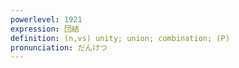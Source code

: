 ```yaml
---
powerlevel: 1921
expression: 団結
definition: (n,vs) unity; union; combination; (P)
pronunciation: だんけつ
---
```

